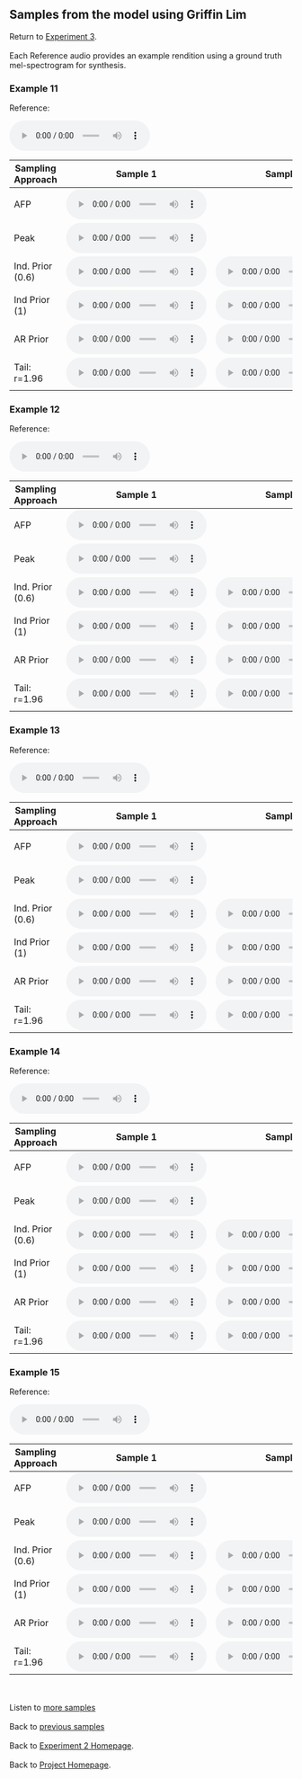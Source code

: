 <!-- exp 1a -->

## Samples from the model using Griffin Lim

Return to [Experiment 3](https://ljlj9.github.io/mscproject/experiment_3_test.html).
<br><br>
Each Reference audio provides an example rendition using a ground truth mel-spectrogram for synthesis.

### Example 11

Reference:        
<p><audio src="Exp3Test/Example11/reference.wav" controls style="width: 250px;"></audio></p>

| Sampling Approach | Sample 1 | Sample 2 | Sample 3 | Sample 4 | Sample 5 |
| --- | --- | --- | --- | --- | --- |
| AFP | <audio src="afp_web_samples/Example11.wav" controls style="width: 250px;"></audio> | | | | |
| Peak  | <audio src="Exp3Test/Example11/peak/sample_1.wav" controls style="width: 250px;"></audio> | | | | |
| Ind. Prior (0.6) | <audio src="Exp3Test/Example11/scaled06/sample_1.wav" controls style="width: 250px;"></audio> | <audio src="Exp3Test/Example11/scaled06/sample_2.wav" controls style="width: 250px;"></audio> | <audio src="Exp3Test/Example11/scaled06/sample_3.wav" controls style="width: 250px;"></audio> | <audio src="Exp3Test/Example11/scaled06/sample_4.wav" controls style="width: 250px;"></audio> | <audio src="Exp3Test/Example11/scaled06/sample_5.wav" controls style="width: 250px;"></audio> |
| Ind Prior (1) | <audio src="Exp3Test/Example11/prior/sample_1.wav" controls style="width: 250px;"></audio> | <audio src="Exp3Test/Example11/prior/sample_2.wav" controls style="width: 250px;"></audio> | <audio src="Exp3Test/Example11/prior/sample_3.wav" controls style="width: 250px;"></audio> | <audio src="Exp3Test/Example11/prior/sample_4.wav" controls style="width: 250px;"></audio> | <audio src="Exp3Test/Example11/prior/sample_5.wav" controls style="width: 250px;"></audio> |
| AR Prior | <audio src="Exp3Test/Example11/ar_prior/sample_1.wav" controls style="width: 250px;"></audio> | <audio src="Exp3Test/Example11/ar_prior/sample_2.wav" controls style="width: 250px;"></audio> | <audio src="Exp3Test/Example11/ar_prior/sample_3.wav" controls style="width: 250px;"></audio> | <audio src="Exp3Test/Example11/ar_prior/sample_4.wav" controls style="width: 250px;"></audio> | <audio src="Exp3Test/Example11/ar_prior/sample_5.wav" controls style="width: 250px;"></audio> |
| Tail: r=1.96 | <audio src="Exp3Test/Example11/tail2/sample_1.wav" controls style="width: 250px;"></audio> | <audio src="Exp3Test/Example11/tail2/sample_2.wav" controls style="width: 250px;"></audio> | <audio src="Exp3Test/Example11/tail2/sample_3.wav" controls style="width: 250px;"></audio> | <audio src="Exp3Test/Example11/tail2/sample_4.wav" controls style="width: 250px;"></audio> | <audio src="Exp3Test/Example11/tail2/sample_5.wav" controls style="width: 250px;"></audio> |

### Example 12

Reference:          
<p><audio src="Exp3Test/Example12/reference.wav" controls style="width: 250px;"></audio></p>

| Sampling Approach | Sample 1 | Sample 2 | Sample 3 | Sample 4 | Sample 5 |
| --- | --- | --- | --- | --- | --- |
| AFP | <audio src="afp_web_samples/Example12.wav" controls style="width: 250px;"></audio> | | | | |
| Peak  | <audio src="Exp3Test/Example12/peak/sample_1.wav" controls style="width: 250px;"></audio> | | | | |
| Ind. Prior (0.6) | <audio src="Exp3Test/Example12/scaled06/sample_1.wav" controls style="width: 250px;"></audio> | <audio src="Exp3Test/Example12/scaled06/sample_2.wav" controls style="width: 250px;"></audio> | <audio src="Exp3Test/Example12/scaled06/sample_3.wav" controls style="width: 250px;"></audio> | <audio src="Exp3Test/Example12/scaled06/sample_4.wav" controls style="width: 250px;"></audio> | <audio src="Exp3Test/Example12/scaled06/sample_5.wav" controls style="width: 250px;"></audio> |
| Ind Prior (1) | <audio src="Exp3Test/Example12/prior/sample_1.wav" controls style="width: 250px;"></audio> | <audio src="Exp3Test/Example12/prior/sample_2.wav" controls style="width: 250px;"></audio> | <audio src="Exp3Test/Example12/prior/sample_3.wav" controls style="width: 250px;"></audio> | <audio src="Exp3Test/Example12/prior/sample_4.wav" controls style="width: 250px;"></audio> | <audio src="Exp3Test/Example12/prior/sample_5.wav" controls style="width: 250px;"></audio> |
| AR Prior | <audio src="Exp3Test/Example12/ar_prior/sample_1.wav" controls style="width: 250px;"></audio> | <audio src="Exp3Test/Example12/ar_prior/sample_2.wav" controls style="width: 250px;"></audio> | <audio src="Exp3Test/Example12/ar_prior/sample_3.wav" controls style="width: 250px;"></audio> | <audio src="Exp3Test/Example12/ar_prior/sample_4.wav" controls style="width: 250px;"></audio> | <audio src="Exp3Test/Example12/ar_prior/sample_5.wav" controls style="width: 250px;"></audio> |
| Tail: r=1.96 | <audio src="Exp3Test/Example12/tail2/sample_1.wav" controls style="width: 250px;"></audio> | <audio src="Exp3Test/Example12/tail2/sample_2.wav" controls style="width: 250px;"></audio> | <audio src="Exp3Test/Example12/tail2/sample_3.wav" controls style="width: 250px;"></audio> | <audio src="Exp3Test/Example12/tail2/sample_4.wav" controls style="width: 250px;"></audio> | <audio src="Exp3Test/Example12/tail2/sample_5.wav" controls style="width: 250px;"></audio> |

### Example 13

Reference:          
<p><audio src="Exp3Test/Example13/reference.wav" controls style="width: 250px;"></audio></p>

| Sampling Approach | Sample 1 | Sample 2 | Sample 3 | Sample 4 | Sample 5 |
| --- | --- | --- | --- | --- | --- |
| AFP | <audio src="afp_web_samples/Example13.wav" controls style="width: 250px;"></audio> | | | | |
| Peak  | <audio src="Exp3Test/Example13/peak/sample_1.wav" controls style="width: 250px;"></audio> | | | | |
| Ind. Prior (0.6) | <audio src="Exp3Test/Example13/scaled06/sample_1.wav" controls style="width: 250px;"></audio> | <audio src="Exp3Test/Example13/scaled06/sample_2.wav" controls style="width: 250px;"></audio> | <audio src="Exp3Test/Example13/scaled06/sample_3.wav" controls style="width: 250px;"></audio> | <audio src="Exp3Test/Example13/scaled06/sample_4.wav" controls style="width: 250px;"></audio> | <audio src="Exp3Test/Example13/scaled06/sample_5.wav" controls style="width: 250px;"></audio> |
| Ind Prior (1) | <audio src="Exp3Test/Example13/prior/sample_1.wav" controls style="width: 250px;"></audio> | <audio src="Exp3Test/Example13/prior/sample_2.wav" controls style="width: 250px;"></audio> | <audio src="Exp3Test/Example13/prior/sample_3.wav" controls style="width: 250px;"></audio> | <audio src="Exp3Test/Example13/prior/sample_4.wav" controls style="width: 250px;"></audio> | <audio src="Exp3Test/Example13/prior/sample_5.wav" controls style="width: 250px;"></audio> |
| AR Prior | <audio src="Exp3Test/Example13/ar_prior/sample_1.wav" controls style="width: 250px;"></audio> | <audio src="Exp3Test/Example13/ar_prior/sample_2.wav" controls style="width: 250px;"></audio> | <audio src="Exp3Test/Example13/ar_prior/sample_3.wav" controls style="width: 250px;"></audio> | <audio src="Exp3Test/Example13/ar_prior/sample_4.wav" controls style="width: 250px;"></audio> | <audio src="Exp3Test/Example13/ar_prior/sample_5.wav" controls style="width: 250px;"></audio> |
| Tail: r=1.96 | <audio src="Exp3Test/Example13/tail2/sample_1.wav" controls style="width: 250px;"></audio> | <audio src="Exp3Test/Example13/tail2/sample_2.wav" controls style="width: 250px;"></audio> | <audio src="Exp3Test/Example13/tail2/sample_3.wav" controls style="width: 250px;"></audio> | <audio src="Exp3Test/Example13/tail2/sample_4.wav" controls style="width: 250px;"></audio> | <audio src="Exp3Test/Example13/tail2/sample_5.wav" controls style="width: 250px;"></audio> |

### Example 14

Reference:          
<p><audio src="Exp3Test/Example14/reference.wav" controls style="width: 250px;"></audio></p>

| Sampling Approach | Sample 1 | Sample 2 | Sample 3 | Sample 4 | Sample 5 |
| --- | --- | --- | --- | --- | --- |
| AFP | <audio src="afp_web_samples/Example14.wav" controls style="width: 250px;"></audio> | | | | |
| Peak  | <audio src="Exp3Test/Example14/peak/sample_1.wav" controls style="width: 250px;"></audio> | | | | |
| Ind. Prior (0.6) | <audio src="Exp3Test/Example14/scaled06/sample_1.wav" controls style="width: 250px;"></audio> | <audio src="Exp3Test/Example14/scaled06/sample_2.wav" controls style="width: 250px;"></audio> | <audio src="Exp3Test/Example14/scaled06/sample_3.wav" controls style="width: 250px;"></audio> | <audio src="Exp3Test/Example14/scaled06/sample_4.wav" controls style="width: 250px;"></audio> | <audio src="Exp3Test/Example14/scaled06/sample_5.wav" controls style="width: 250px;"></audio> |
| Ind Prior (1) | <audio src="Exp3Test/Example14/prior/sample_1.wav" controls style="width: 250px;"></audio> | <audio src="Exp3Test/Example14/prior/sample_2.wav" controls style="width: 250px;"></audio> | <audio src="Exp3Test/Example14/prior/sample_3.wav" controls style="width: 250px;"></audio> | <audio src="Exp3Test/Example14/prior/sample_4.wav" controls style="width: 250px;"></audio> | <audio src="Exp3Test/Example14/prior/sample_5.wav" controls style="width: 250px;"></audio> |
| AR Prior | <audio src="Exp3Test/Example14/ar_prior/sample_1.wav" controls style="width: 250px;"></audio> | <audio src="Exp3Test/Example14/ar_prior/sample_2.wav" controls style="width: 250px;"></audio> | <audio src="Exp3Test/Example14/ar_prior/sample_3.wav" controls style="width: 250px;"></audio> | <audio src="Exp3Test/Example14/ar_prior/sample_4.wav" controls style="width: 250px;"></audio> | <audio src="Exp3Test/Example14/ar_prior/sample_5.wav" controls style="width: 250px;"></audio> |
| Tail: r=1.96 | <audio src="Exp3Test/Example14/tail2/sample_1.wav" controls style="width: 250px;"></audio> | <audio src="Exp3Test/Example14/tail2/sample_2.wav" controls style="width: 250px;"></audio> | <audio src="Exp3Test/Example14/tail2/sample_3.wav" controls style="width: 250px;"></audio> | <audio src="Exp3Test/Example14/tail2/sample_4.wav" controls style="width: 250px;"></audio> | <audio src="Exp3Test/Example14/tail2/sample_5.wav" controls style="width: 250px;"></audio> |

### Example 15

Reference:          
<p><audio src="Exp3Test/Example15/reference.wav" controls style="width: 250px;"></audio></p>

| Sampling Approach | Sample 1 | Sample 2 | Sample 3 | Sample 4 | Sample 5 |
| --- | --- | --- | --- | --- | --- |
| AFP | <audio src="afp_web_samples/Example15.wav" controls style="width: 250px;"></audio> | | | | |
| Peak  | <audio src="Exp3Test/Example15/peak/sample_1.wav" controls style="width: 250px;"></audio> | | | | |
| Ind. Prior (0.6) | <audio src="Exp3Test/Example15/scaled06/sample_1.wav" controls style="width: 250px;"></audio> | <audio src="Exp3Test/Example15/scaled06/sample_2.wav" controls style="width: 250px;"></audio> | <audio src="Exp3Test/Example15/scaled06/sample_3.wav" controls style="width: 250px;"></audio> | <audio src="Exp3Test/Example15/scaled06/sample_4.wav" controls style="width: 250px;"></audio> | <audio src="Exp3Test/Example15/scaled06/sample_5.wav" controls style="width: 250px;"></audio> |
| Ind Prior (1) | <audio src="Exp3Test/Example15/prior/sample_1.wav" controls style="width: 250px;"></audio> | <audio src="Exp3Test/Example15/prior/sample_2.wav" controls style="width: 250px;"></audio> | <audio src="Exp3Test/Example15/prior/sample_3.wav" controls style="width: 250px;"></audio> | <audio src="Exp3Test/Example15/prior/sample_4.wav" controls style="width: 250px;"></audio> | <audio src="Exp3Test/Example15/prior/sample_5.wav" controls style="width: 250px;"></audio> |
| AR Prior | <audio src="Exp3Test/Example15/ar_prior/sample_1.wav" controls style="width: 250px;"></audio> | <audio src="Exp3Test/Example15/ar_prior/sample_2.wav" controls style="width: 250px;"></audio> | <audio src="Exp3Test/Example15/ar_prior/sample_3.wav" controls style="width: 250px;"></audio> | <audio src="Exp3Test/Example15/ar_prior/sample_4.wav" controls style="width: 250px;"></audio> | <audio src="Exp3Test/Example15/ar_prior/sample_5.wav" controls style="width: 250px;"></audio> |
| Tail: r=1.96 | <audio src="Exp3Test/Example15/tail2/sample_1.wav" controls style="width: 250px;"></audio> | <audio src="Exp3Test/Example15/tail2/sample_2.wav" controls style="width: 250px;"></audio> | <audio src="Exp3Test/Example15/tail2/sample_3.wav" controls style="width: 250px;"></audio> | <audio src="Exp3Test/Example15/tail2/sample_4.wav" controls style="width: 250px;"></audio> | <audio src="Exp3Test/Example15/tail2/sample_5.wav" controls style="width: 250px;"></audio> |

<br><br>
Listen to [more samples](https://ljlj9.github.io/mscproject/experiment_3_iv.html)
<br><br>
Back to [previous samples](https://ljlj9.github.io/mscproject/experiment_3_ii.html)
<br><br>
Back to [Experiment 2 Homepage](https://ljlj9.github.io/mscproject/experiment_3_test.html).
<br><br>
Back to [Project Homepage](https://ljlj9.github.io/mscproject/index.html).
